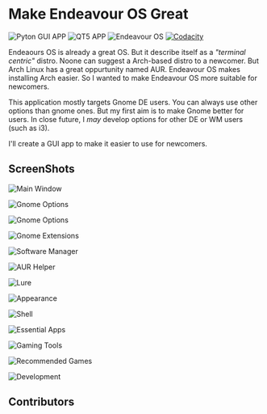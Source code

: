 # Make Endeavour OS Great

![Pyton GUI APP](https://img.shields.io/badge/Python-3776AB?logo=python&logoColor=white&style=for-the-badge)
![QT5 APP](https://img.shields.io/badge/QT-41CD52?logo=qt&logoColor=white&style=for-the-badge)
![Endeavour OS](https://img.shields.io/badge/Endeavour_OS-7e3dbc?logo=linux&logoColor=white&style=for-the-badge)
[![Codacity](https://img.shields.io/codacy/grade/bb3500c728344ef898cb6c66bc356f00?logo=codacy&logoColor=white&style=for-the-badge)](https://app.codacy.com/gh/Elagoht/MakeEndeavourOSGreat/)

Endeaours OS is already a great OS. But it describe itself as a *"terminal centric"* distro. Noone can suggest a Arch-based distro to a newcomer. But Arch Linux has a great oppurtunity named AUR. Endeavour OS makes installing Arch easier. So I wanted to make Endeavour OS more suitable for newcomers.

This application mostly targets Gnome DE users. You can always use other options than gnome ones. But my first aim is to make Gnome better for users. In close future, I *may* develop options for other DE or WM users (such as i3).

I'll create a GUI app to make it easier to use for newcomers.

## ScreenShots

![Main Window](Screenshots/mainpage.png)

![Gnome Options](Screenshots/gnomesettings.png)

![Gnome Options](Screenshots/gnomesettings2.png)

![Gnome Extensions](Screenshots/gnomeextensions.png)

![Software Manager](Screenshots/pamac.png)

![AUR Helper](Screenshots/aurhelper.png)

![Lure](Screenshots/lure.png)

![Appearance](Screenshots/appearance.png)

![Shell](Screenshots/shell.png)

![Essential Apps](Screenshots/essentials.png)

![Gaming Tools](Screenshots/gaming.png)

![Recommended Games](Screenshots/games.png)

![Development](Screenshots/development.png)

## Contributors

<!-- readme: contributors -start -->
<!-- readme: contributors -end -->